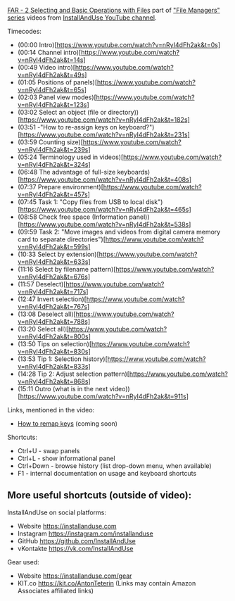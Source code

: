 [FAR - 2 Selecting and Basic Operations with Files](https://youtu.be/nRyI4dFh2ak)
part of ["File Managers" series](https://geni.us/gJnNca) videos
from [InstallAndUse YouTube channel](https://geni.us/WvxAdmi).

Timecodes:
- (00:00​ Intro)[https://www.youtube.com/watch?v=nRyI4dFh2ak&t=0s]
- (00:14​ Channel intro)[https://www.youtube.com/watch?v=nRyI4dFh2ak&t=14s]
- (00:49​ Video intro)[https://www.youtube.com/watch?v=nRyI4dFh2ak&t=49s]
- (01:05​ Positions of panels)[https://www.youtube.com/watch?v=nRyI4dFh2ak&t=65s]
- (02:03​ Panel view modes)[https://www.youtube.com/watch?v=nRyI4dFh2ak&t=123s]
- (03:02​ Select an object (file or directory))[https://www.youtube.com/watch?v=nRyI4dFh2ak&t=182s]
- (03:51​ -"How to re-assign keys on keyboard?")[https://www.youtube.com/watch?v=nRyI4dFh2ak&t=231s]
- (03:59​ Counting size)[https://www.youtube.com/watch?v=nRyI4dFh2ak&t=239s]
- (05:24​ Terminology used in videos)[https://www.youtube.com/watch?v=nRyI4dFh2ak&t=324s]
- (06:48​ The advantage of full-size keyboards)[https://www.youtube.com/watch?v=nRyI4dFh2ak&t=408s]
- (07:37​ Prepare environment)[https://www.youtube.com/watch?v=nRyI4dFh2ak&t=457s]
- (07:45​ Task 1: "Copy files from USB to local disk")[https://www.youtube.com/watch?v=nRyI4dFh2ak&t=465s]
- (08:58​ Check free space (Information panel))[https://www.youtube.com/watch?v=nRyI4dFh2ak&t=538s]
- (09:59​ Task 2: "Move images and videos from digital camera memory card to separate directories")[https://www.youtube.com/watch?v=nRyI4dFh2ak&t=599s]
- (10:33​ Select by extension)[https://www.youtube.com/watch?v=nRyI4dFh2ak&t=633s]
- (11:16​ Select by filename pattern)[https://www.youtube.com/watch?v=nRyI4dFh2ak&t=676s]
- (11:57​ Deselect)[https://www.youtube.com/watch?v=nRyI4dFh2ak&t=717s]
- (12:47​ Invert selection)[https://www.youtube.com/watch?v=nRyI4dFh2ak&t=767s]
- (13:08​ Deselect all)[https://www.youtube.com/watch?v=nRyI4dFh2ak&t=788s]
- (13:20​ Select all)[https://www.youtube.com/watch?v=nRyI4dFh2ak&t=800s]
- (13:50​ Tips on selection)[https://www.youtube.com/watch?v=nRyI4dFh2ak&t=830s]
- (13:53​ Tip 1: Selection history)[https://www.youtube.com/watch?v=nRyI4dFh2ak&t=833s]
- (14:28​ Tip 2: Adjust selection pattern)[https://www.youtube.com/watch?v=nRyI4dFh2ak&t=868s]
- (15:11​ Outro (what is in the next video))[https://www.youtube.com/watch?v=nRyI4dFh2ak&t=911s]

Links, mentioned in the video:
- [How to remap keys](https://InstallAndUse.com) (coming soon)

Shortcuts:
- Ctrl+U - swap panels
- Ctrl+L - show informational panel
- Ctrl+Down - browse history (list drop-down menu, when available)
- F1 - internal documentation on usage and keyboard shortcuts



More useful shortcuts (outside of video):
-


InstallAndUse on social platforms:
- Website https://installanduse.com
- Instagram https://instagram.com/installanduse
- GitHub https://github.com/InstallAndUse
- vKontakte https://vk.com/InstallAndUse

Gear used:
- Website https://installanduse.com/gear
- KIT.co https://kit.co/AntonTeterin (Links may contain Amazon Associates affiliated links)
